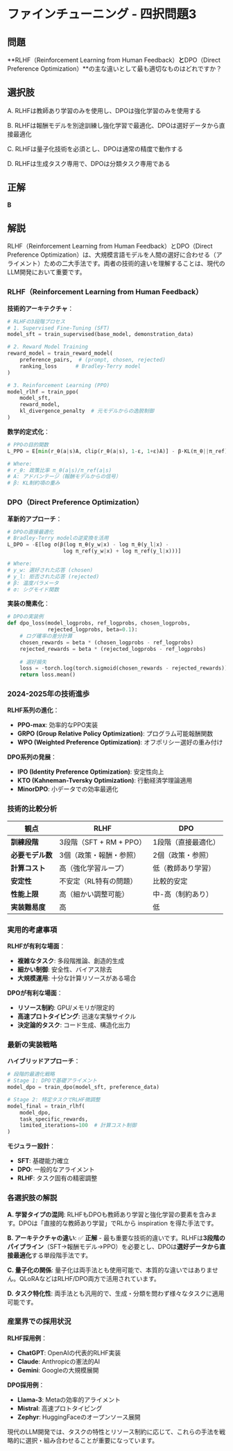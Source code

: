 # ファインチューニング - 四択問題3

## 問題
**RLHF（Reinforcement Learning from Human Feedback）**と**DPO（Direct Preference Optimization）**の主な違いとして最も適切なものはどれですか？

## 選択肢
A. RLHFは教師あり学習のみを使用し、DPOは強化学習のみを使用する

B. RLHFは報酬モデルを別途訓練し強化学習で最適化、DPOは選好データから直接最適化

C. RLHFは量子化技術を必須とし、DPOは通常の精度で動作する

D. RLHFは生成タスク専用で、DPOは分類タスク専用である

## 正解
**B**

## 解説
RLHF（Reinforcement Learning from Human Feedback）とDPO（Direct Preference Optimization）は、大規模言語モデルを人間の選好に合わせる（アライメント）ための二大手法です。両者の技術的違いを理解することは、現代のLLM開発において重要です。

### **RLHF（Reinforcement Learning from Human Feedback）**

**技術的アーキテクチャ**：
```python
# RLHFの3段階プロセス
# 1. Supervised Fine-Tuning (SFT)
model_sft = train_supervised(base_model, demonstration_data)

# 2. Reward Model Training  
reward_model = train_reward_model(
    preference_pairs,  # (prompt, chosen, rejected)
    ranking_loss      # Bradley-Terry model
)

# 3. Reinforcement Learning (PPO)
model_rlhf = train_ppo(
    model_sft,
    reward_model,
    kl_divergence_penalty  # 元モデルからの逸脱制御
)
```

**数学的定式化**：
```python
# PPOの目的関数
L_PPO = E[min(r_θ(a|s)A, clip(r_θ(a|s), 1-ε, 1+ε)A)] - β·KL(π_θ||π_ref)

# Where:
# r_θ: 政策比率 π_θ(a|s)/π_ref(a|s)  
# A: アドバンテージ（報酬モデルからの信号）
# β: KL制約項の重み
```

### **DPO（Direct Preference Optimization）**

**革新的アプローチ**：
```python
# DPOの直接最適化
# Bradley-Terry modelの逆変換を活用
L_DPO = -E[log σ(β(log π_θ(y_w|x) - log π_θ(y_l|x) - 
                  log π_ref(y_w|x) + log π_ref(y_l|x)))]

# Where:
# y_w: 選好された応答 (chosen)
# y_l: 拒否された応答 (rejected)  
# β: 温度パラメータ
# σ: シグモイド関数
```

**実装の簡素化**：
```python
# DPOの実装例
def dpo_loss(model_logprobs, ref_logprobs, chosen_logprobs, 
             rejected_logprobs, beta=0.1):
    # ログ確率の差分計算
    chosen_rewards = beta * (chosen_logprobs - ref_logprobs)
    rejected_rewards = beta * (rejected_logprobs - ref_logprobs)
    
    # 選好損失
    loss = -torch.log(torch.sigmoid(chosen_rewards - rejected_rewards))
    return loss.mean()
```

### **2024-2025年の技術進歩**

**RLHF系列の進化**：
- **PPO-max**: 効率的なPPO実装
- **GRPO (Group Relative Policy Optimization)**: プログラム可能報酬関数
- **WPO (Weighted Preference Optimization)**: オフポリシー選好の重み付け

**DPO系列の発展**：
- **IPO (Identity Preference Optimization)**: 安定性向上
- **KTO (Kahneman-Tversky Optimization)**: 行動経済学理論適用
- **MinorDPO**: 小データでの効率最適化

### **技術的比較分析**

| **観点** | **RLHF** | **DPO** |
|---------|---------|---------|
| **訓練段階** | 3段階（SFT + RM + PPO） | 1段階（直接最適化） |
| **必要モデル数** | 3個（政策・報酬・参照） | 2個（政策・参照） |
| **計算コスト** | 高（強化学習ループ） | 低（教師あり学習） |
| **安定性** | 不安定（RL特有の問題） | 比較的安定 |
| **性能上限** | 高（細かい調整可能） | 中-高（制約あり） |
| **実装難易度** | 高 | 低 |

### **実用的考慮事項**

**RLHFが有利な場面**：
- **複雑なタスク**: 多段階推論、創造的生成
- **細かい制御**: 安全性、バイアス除去
- **大規模運用**: 十分な計算リソースがある場合

**DPOが有利な場面**：
- **リソース制約**: GPU/メモリが限定的
- **高速プロトタイピング**: 迅速な実験サイクル
- **決定論的タスク**: コード生成、構造化出力

### **最新の実装戦略**

**ハイブリッドアプローチ**：
```python
# 段階的最適化戦略
# Stage 1: DPOで基礎アライメント
model_dpo = train_dpo(model_sft, preference_data)

# Stage 2: 特定タスクでRLHF微調整  
model_final = train_rlhf(
    model_dpo, 
    task_specific_rewards,
    limited_iterations=100  # 計算コスト制御
)
```

**モジュラー設計**：
- **SFT**: 基礎能力確立
- **DPO**: 一般的なアライメント
- **RLHF**: タスク固有の精密調整

### **各選択肢の解説**

**A. 学習タイプの混同**: RLHFもDPOも教師あり学習と強化学習の要素を含みます。DPOは「直接的な教師あり学習」でRLから inspiration を得た手法です。

**B. アーキテクチャの違い**: ✅ **正解** - 最も重要な技術的違いです。RLHFは**3段階のパイプライン**（SFT→報酬モデル→PPO）を必要とし、DPOは**選好データから直接最適化**する単段階手法です。

**C. 量子化の関係**: 量子化は両手法とも使用可能で、本質的な違いではありません。QLoRAなどはRLHF/DPO両方で活用されています。

**D. タスク特化性**: 両手法とも汎用的で、生成・分類を問わず様々なタスクに適用可能です。

### **産業界での採用状況**

**RLHF採用例**：
- **ChatGPT**: OpenAIの代表的RLHF実装
- **Claude**: Anthropicの憲法的AI
- **Gemini**: Googleの大規模展開

**DPO採用例**：
- **Llama-3**: Metaの効率的アライメント
- **Mistral**: 高速プロトタイピング
- **Zephyr**: HuggingFaceのオープンソース展開

現代のLLM開発では、タスクの特性とリソース制約に応じて、これらの手法を戦略的に選択・組み合わせることが重要になっています。 